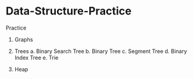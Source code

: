 # Data-Structure-Practice
Practice 

1. Graphs

2. Trees
  a. Binary Search Tree
  b. Binary Tree
  c. Segment Tree
  d. Binary Index Tree
  e. Trie
  
3. Heap
